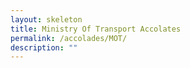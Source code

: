 ```yaml
---
layout: skeleton
title: Ministry Of Transport Accolates
permalink: /accolades/MOT/
description: ""
---
```


